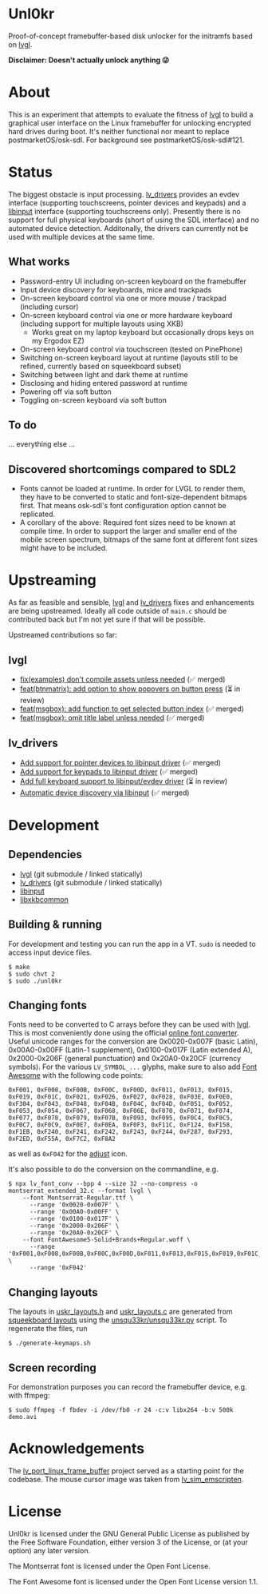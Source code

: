 Unl0kr
======

Proof-of-concept framebuffer-based disk unlocker for the initramfs based on [lvgl].

__Disclaimer: Doesn't actually unlock anything 😜__

# About

This is an experiment that attempts to evaluate the fitness of [lvgl] to build a graphical user interface on the Linux framebuffer for unlocking encrypted hard drives during boot. It's neither functional nor meant to replace postmarketOS/osk-sdl. For background see postmarketOS/osk-sdl#121.

# Status

The biggest obstacle is input processing. [lv_drivers] provides an evdev interface (supporting touchscreens, pointer devices and keypads) and a [libinput] interface (supporting touchscreens only). Presently there is no support for full physical keyboards (short of using the SDL interface) and no automated device detection. Additonally, the drivers can currently not be used with multiple devices at the same time.

## What works

- Password-entry UI including on-screen keyboard on the framebuffer
- Input device discovery for keyboards, mice and trackpads
- On-screen keyboard control via one or more mouse / trackpad (including cursor)
- On-screen keyboard control via one or more hardware keyboard (including support for multiple layouts using XKB)
  - Works great on my laptop keyboard but occasionally drops keys on my Ergodox EZ)
- On-screen keyboard control via touchscreen (tested on PinePhone)
- Switching on-screen keyboard layout at runtime (layouts still to be refined, currently based on squeekboard subset)
- Switching between light and dark theme at runtime
- Disclosing and hiding entered password at runtime
- Powering off via soft button
- Toggling on-screen keyboard via soft button

## To do

... everything else ...

## Discovered shortcomings compared to SDL2

- Fonts cannot be loaded at runtime. In order for LVGL to render them, they have to be converted to static and font-size-dependent bitmaps first. That means osk-sdl's font configuration option cannot be replicated.
- A corollary of the above: Required font sizes need to be known at compile time. In order to support the larger and smaller end of the mobile screen spectrum, bitmaps of the same font at different font sizes might have to be included.

# Upstreaming

As far as feasible and sensible, [lvgl] and [lv_drivers] fixes and enhancements are being upstreamed. Ideally all code outside of `main.c` should be contributed back but I'm not yet sure if that will be possible.

Upstreamed contributions so far:

## lvgl

- [fix(examples) don't compile assets unless needed] (✅ merged)
- [feat(btnmatrix): add option to show popovers on button press] (⏳ in review)
- [feat(msgbox): add function to get selected button index] (✅ merged)
- [feat(msgbox): omit title label unless needed] (✅ merged)

## lv_drivers

- [Add support for pointer devices to libinput driver] (✅ merged)
- [Add support for keypads to libinput driver] (✅ merged)
- [Add full keyboard support to libinput/evdev driver] (⏳ in review)
- [Automatic device discovery via libinput] (✅ merged)

# Development

## Dependencies

- [lvgl] (git submodule / linked statically)
- [lv_drivers] (git submodule / linked statically)
- [libinput]
- [libxkbcommon]

## Building & running

For development and testing you can run the app in a VT. `sudo` is needed to access input device files.

```
$ make
$ sudo chvt 2
$ sudo ./unl0kr
```

## Changing fonts

Fonts need to be converted to C arrays before they can be used with [lvgl]. This is most conveniently done using the official [online font converter]. Useful unicode ranges for the conversion are 0x0020-0x007F (basic Latin), 0x00A0-0x00FF (Latin-1 supplement), 0x0100-0x017F (Latin extended A), 0x2000-0x206F (general punctuation) and 0x20A0-0x20CF (currency symbols). For the various `LV_SYMBOL_...` glyphs, make sure to also add [Font Awesome] with the following code points:

```
0xF001, 0xF008, 0xF00B, 0xF00C, 0xF00D, 0xF011, 0xF013, 0xF015, 0xF019, 0xF01C, 0xF021, 0xF026, 0xF027, 0xF028, 0xF03E, 0xF0E0, 0xF304, 0xF043, 0xF048, 0xF04B, 0xF04C, 0xF04D, 0xF051, 0xF052, 0xF053, 0xF054, 0xF067, 0xF068, 0xF06E, 0xF070, 0xF071, 0xF074, 0xF077, 0xF078, 0xF079, 0xF07B, 0xF093, 0xF095, 0xF0C4, 0xF0C5, 0xF0C7, 0xF0C9, 0xF0E7, 0xF0EA, 0xF0F3, 0xF11C, 0xF124, 0xF158, 0xF1EB, 0xF240, 0xF241, 0xF242, 0xF243, 0xF244, 0xF287, 0xF293, 0xF2ED, 0xF55A, 0xF7C2, 0xF8A2
```

as well as `0xF042` for the [adjust] icon.

It's also possible to do the conversion on the commandline, e.g.

```
$ npx lv_font_conv --bpp 4 --size 32 --no-compress -o montserrat_extended_32.c --format lvgl \
    --font Montserrat-Regular.ttf \
      --range '0x0020-0x007F' \
      --range '0x00A0-0x00FF' \
      --range '0x0100-0x017F' \
      --range '0x2000-0x206F' \
      --range '0x20A0-0x20CF' \
    --font FontAwesome5-Solid+Brands+Regular.woff \
      --range '0xF001,0xF008,0xF00B,0xF00C,0xF00D,0xF011,0xF013,0xF015,0xF019,0xF01C,0xF021,0xF026,0xF027,0xF028,0xF03E,0xF0E0,0xF304,0xF043,0xF048,0xF04B,0xF04C,0xF04D,0xF051,0xF052,0xF053,0xF054,0xF067,0xF068,0xF06E,0xF070,0xF071,0xF074,0xF077,0xF078,0xF079,0xF07B,0xF093,0xF095,0xF0C4,0xF0C5,0xF0C7,0xF0C9,0xF0E7,0xF0EA,0xF0F3,0xF11C,0xF124,0xF158,0xF1EB,0xF240,0xF241,0xF242,0xF243,0xF244,0xF287,0xF293,0xF2ED,0xF55A,0xF7C2,0xF8A2' \
      --range '0xF042'
```

## Changing layouts

The layouts in [uskr_layouts.h] and [uskr_layouts.c] are generated from [squeekboard layouts] using the [unsqu33kr/unsqu33kr.py] script. To regenerate the files, run

```
$ ./generate-keymaps.sh
```

## Screen recording

For demonstration purposes you can record the framebuffer device, e.g. with ffmpeg:

```
$ sudo ffmpeg -f fbdev -i /dev/fb0 -r 24 -c:v libx264 -b:v 500k demo.avi
```

# Acknowledgements

The [lv_port_linux_frame_buffer] project served as a starting point for the codebase. The mouse cursor image was taken from [lv_sim_emscripten].

# License

Unl0kr is licensed under the GNU General Public License as published by the Free Software Foundation, either version 3 of the License, or (at your option) any later version.

The Montserrat font is licensed under the Open Font License.

The Font Awesome font is licensed under the Open Font License version 1.1.

[lvgl]: https://github.com/lvgl/lvgl
[lv_drivers]: https://github.com/lvgl/lv_drivers
[lv_port_linux_frame_buffer]: https://github.com/lvgl/lv_port_linux_frame_buffer]
[lv_sim_emscripten]: https://github.com/lvgl/lv_sim_emscripten/blob/master/mouse_cursor_icon.c]
[libinput]: https://gitlab.freedesktop.org/libinput/libinput
[libxkbcommon]: https://github.com/xkbcommon/libxkbcommon
[online font converter]: https://lvgl.io/tools/fontconverter
[Font Awesome]: https://lvgl.io/assets/others/FontAwesome5-Solid+Brands+Regular.woff
[adjust]: https://fontawesome.com/v5.15/icons/adjust?style=solid
[uskr_layouts.h]: uskr_layouts.h
[uskr_layouts.c]: uskr_layouts.c
[unsqu33kr/unsqu33kr.py]: unsqu33kr/unsqu33kr.py
[squeekboard layouts]: https://gitlab.gnome.org/World/Phosh/squeekboard/-/tree/master/data/keyboards
[fix(examples) don't compile assets unless needed]: https://github.com/lvgl/lvgl/pull/2523
[feat(btnmatrix): add option to show popovers on button press]: https://github.com/lvgl/lvgl/pull/2537
[feat(msgbox): add function to get selected button index]: https://github.com/lvgl/lvgl/pull/2538
[feat(msgbox): omit title label unless needed]: https://github.com/lvgl/lvgl/pull/2539
[Add support for pointer devices to libinput driver]: https://github.com/lvgl/lv_drivers/pull/150
[Add support for keypads to libinput driver]: https://github.com/lvgl/lv_drivers/pull/152
[Add full keyboard support to libinput/evdev driver]: https://github.com/lvgl/lv_drivers/pull/156
[Automatic device discovery via libinput]: https://github.com/lvgl/lv_drivers/pull/157
